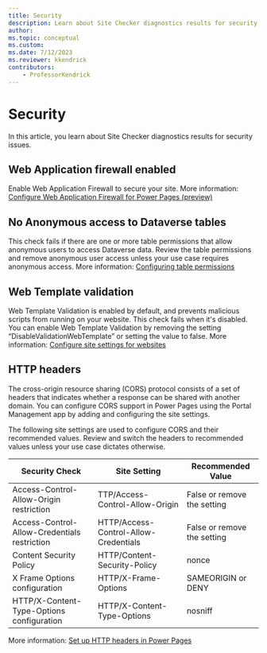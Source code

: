 ```yaml
---
title: Security
description: Learn about Site Checker diagnostics results for security issues.
author: 
ms.topic: conceptual
ms.custom: 
ms.date: 7/12/2023
ms.reviewer: kkendrick
contributors:
    - ProfessorKendrick
---
```

# Security 

In this article, you learn about Site Checker diagnostics results for security issues. 

## Web Application firewall enabled 
Enable Web Application Firewall to secure your site. More information: [Configure Web Application Firewall for Power Pages (preview)](configure-web-application-firewall.md)

## No Anonymous access to Dataverse tables 
This check fails if there are one or more table permissions that allow anonymous users to access Dataverse data. Review the table permissions and remove anonymous user access unless your use case requires anonymous access. More information: [Configuring table permissions](table-permissions.md)

## Web Template validation
Web Template Validation is enabled by default, and prevents malicious scripts from running on your website. This check fails when it's disabled. You can enable Web Template Validation by removing the setting “DisableValidationWebTemplate” or setting the value to false. More information: [Configure site settings for websites](../configure/configure-site-settings.md) 

## HTTP headers
The cross-origin resource sharing (CORS) protocol consists of a set of headers that indicates whether a response can be shared with another domain. You can configure CORS support in Power Pages using the Portal Management app by adding and configuring the site settings. 

The following site settings are used to configure CORS and their recommended values. Review and switch the headers to recommended values unless your use case dictates otherwise. 

|Security Check  |Site Setting  |Recommended Value  |
|---------|---------|---------|
|Access-Control-Allow-Origin restriction      |TTP/Access-Control-Allow-Origin          |False or remove the setting          |
|Access-Control-Allow-Credentials restriction      |HTTP/Access-Control-Allow-Credentials          |False or remove the setting         |
|Content Security Policy    |HTTP/Content-Security-Policy          |nonce          |
|X Frame Options configuration     |HTTP/X-Frame-Options          |SAMEORIGIN or DENY          |
|HTTP/X-Content-Type-Options configuration      |HTTP/X-Content-Type-Options         |nosniff          |

More information: [Set up HTTP headers in Power Pages](../configure/cors-support.md) 


